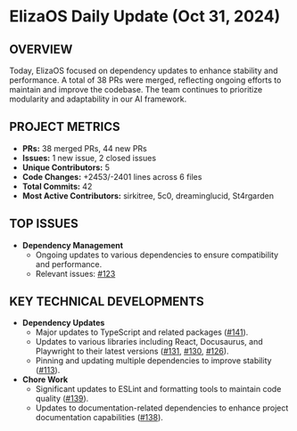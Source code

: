 # ElizaOS Daily Update (Oct 31, 2024)

## OVERVIEW 
Today, ElizaOS focused on dependency updates to enhance stability and performance. A total of 38 PRs were merged, reflecting ongoing efforts to maintain and improve the codebase. The team continues to prioritize modularity and adaptability in our AI framework.

## PROJECT METRICS
- **PRs:** 38 merged PRs, 44 new PRs
- **Issues:** 1 new issue, 2 closed issues
- **Unique Contributors:** 5
- **Code Changes:** +2453/-2401 lines across 6 files
- **Total Commits:** 42
- **Most Active Contributors:** sirkitree, 5c0, dreaminglucid, St4rgarden

## TOP ISSUES
- **Dependency Management**
  - Ongoing updates to various dependencies to ensure compatibility and performance.
  - Relevant issues: [#123](https://github.com/elizaos/eliza/issues/123)

## KEY TECHNICAL DEVELOPMENTS
- **Dependency Updates**
  - Major updates to TypeScript and related packages ([#141](https://github.com/elizaos/eliza/pull/141)).
  - Updates to various libraries including React, Docusaurus, and Playwright to their latest versions ([#131](https://github.com/elizaos/eliza/pull/131), [#130](https://github.com/elizaos/eliza/pull/130), [#126](https://github.com/elizaos/eliza/pull/126)).
  - Pinning and updating multiple dependencies to improve stability ([#113](https://github.com/elizaos/eliza/pull/113)).
- **Chore Work**
  - Significant updates to ESLint and formatting tools to maintain code quality ([#139](https://github.com/elizaos/eliza/pull/139)).
  - Updates to documentation-related dependencies to enhance project documentation capabilities ([#138](https://github.com/elizaos/eliza/pull/138)).
